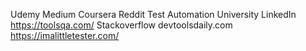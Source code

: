 Udemy
Medium
Coursera
Reddit
Test Automation University
LinkedIn
https://toolsqa.com/
Stackoverflow
devtoolsdaily.com
https://imalittletester.com/ 